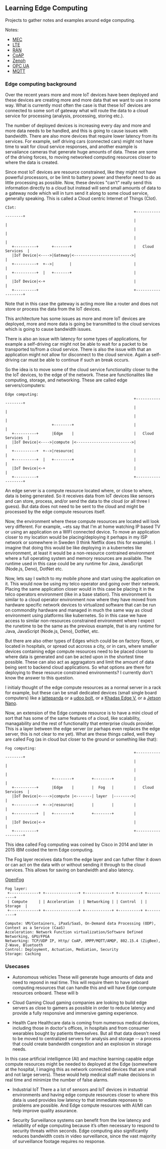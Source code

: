 ## Learning Edge Computing
Projects to gather notes and examples around edge computing.

Notes:
* [MEC](./notes/mec.md)
* [LTE](./notes/lte.md)
* [RAN](./notes/ran.md)
* [CoAP](./notes/coap.md)
* [Zenoh](./notes/zenoh.md)
* [OPC UA](./notes/opcua.md)
* [MQTT](./notes/mqtt.md)

### Edge computing background
Over the recent years more and more IoT devices have been deployed and these
devices are creating more and more data that we want to use in some way. What is
currently most often the case is that these IoT devices are connected to
some sort of gateway what will route the data to a cloud service for processing
(analysis, processing, storing etc.).

The number of deployed devices is increasing every day and more and more data
needs to be handled, and this is going to cause issues with bandwidth. There are
also more devices that require lower latency from its services. For example,
self driving cars (connected cars) might not have time to wait for cloud service
responses, and another example is servailance cameras that generate huge amounts
of data. These are some of the driving forces, to moving networked computing
resources closer to where the data is created.

Since most IoT devices are resource constrained, like they might not have
powerful processors, or be limit to battery power and therefor need to do as
little processing as possible. Now, these devices "can't" really send this
information directly to a cloud but instead will send small amounts of data
to a gateway node which will in turn send it along to some cloud service,
generally speaking. This is called a Cloud centric Internet of Things (CIot).
```
CIot:
                                                          +-------------------+
                                                          |                   |
                                                          |                   |
                                                          |                   |
   +----------+      +-------+                            |   Cloud Services  |
   |IoT Device|<---->|Gateway|<-------------------------->|                   |
   +----------+  +-->|       |                            |                   |
   +----------+  |   +-------+                            |                   |
   |IoT Device|<-+                                        |                   |
   +----------+                                           +-------------------+
```
Note that in this case the gateway is acting more like a router and does not
store or process the data from the IoT devices.

This architecture has some issues as more and more IoT devices are deployed,
more and more data is going be transmitted to the cloud services which is going
to cause bandwidth issues.

There is also an issue with latency for some types of applications, for example
a self-driving car might not be able to wait for a packet to be transported
to/from a cloud service.
There is also the issue with that an application might not allow for disconnect
to the cloud service. Again a self-driving car must be able to continue if such
an break occurs.

So the idea is to move some of the cloud service functionality closer to the
the IoT devices, to the edge of the network. These are functionalites like
computing, storage, and networking. These are called edge servers/computers:
```
Edge computing:
                                                          +-------------------+
                                                          |                   |
                                                          |                   |
                     +--------+                           |                   |
   +----------+      |Edge    |                           |   Cloud Services  |
   |IoT Device|<---->|compute |<------------------------->|                   |
   +----------+  +-->|resource|                           |                   |
   +----------+  |   +--------+                           |                   |
   |IoT Device|<-+                                        |                   |
   +----------+                                           +-------------------+
```

An edge server is a compute resource located where, or close to where,
data is being generated. So it receives data from IoT devices like sensors and
can store, process, and/or send the data to the cloud (or all three I guess).
But data does not need to be sent to the cloud and might be processed by the
edge compute resources itself.

Now, the environment where these compute resources are located will look very
different. For example, ~ets say that I'm at home watching IP based TV
or using an application on a WIFI connected device. To move an application
closer to my location would be placing/deploying it perhaps in my ISP network
or somewhere in Sweden (I think Netflix does this for example). I imagine that
doing this would be like deploying in a kubernetes like environment, at
least it would be a non-resource contrained environment where a full operating
system and memory resources are available. The runtime used in this case could
be any runtime for Java, JavaScript (Node.js, Deno), DotNet etc.

Now, lets say I switch to my mobile phone and start using the application on it.
This would now be using my telco operator and going over their network. Placing
the same application closer would in this case be placing it in the telco
operators environment (like in a base station). This environment is similar to
a cloud operator environment now where they have moved from hardware specific
network devices to virtualized software that can be run on commondity hardware
and managed in much the same way as cloud environment using platforms like
kubernetes. So in this case we have access to similar non-resources constrained
environment where I expect the runetime to be the same as the previous example,
that is any runtime for Java, JavaScript (Node.js, Deno), DotNet, etc.

But there are also other types of Edges which could be on factory floors, or
located in hospitals, or spread out accross a city, or in cars, where smaller
devices containing edge compute resources need to be placed closer to where data 
is generated and can be acted upon in the shortest time possible. These can also
act as aggragators and limit the amount of data being sent to backend cloud
applications. So what options are there for deploying to these resource
constrained environments? I currently don't know the answer to this question.


I initialy thought of the edge compute resources as a normal server in a rack
for example, but these can be small dedicated devices (small single board
computers) like a [lattepanda](https://www.lattepanda.com/) or a
[udoo bolt](https://www.udoo.org/discover-the-udoo-bolt/), or a
[Khadas Edge V](https://www.khadas.com/edge), or a
[Jetson Nano](https://developer.nvidia.com/embedded-computing).

Now, an extension of the Edge compute resource is to have a mini cloud of sort
that has some of the same features of a cloud, like scalability, managability
and the rest of functionality that enterprise clouds provider.
This is a layer between the edge server (or parhaps even replaces the edge
server, this is not clear to me yet). What are these things called, well they
are called Fog (as in cloud but closer to the ground or something like that):
```
Fog computing:
                                                          +-------------------+
                                                          |                   |
                                                          |                   |
                     +--------+        +--------+         |                   |
   +----------+      |Edge    |        |  Fog   |         |   Cloud Services  |
   |IoT Device|<---->|compute |<-------| layer  |-------->|                   |
   +----------+  +-->|resource|        |        |         |                   |
   +----------+  |   +--------+        +--------+         |                   |
   |IoT Device|<-+                                        |                   |
   +----------+                                           +-------------------+
```
This idea called Fog computing was coined by Cisco in 2014 and later in 2015
IBM coided the term Edge computing.

The Fog layer receives data from the edge layer and can futher filter it down or
can act on the data with or without sending it through to the cloud services.
This allows for saving on bandwidth and also latency.

[OpenFog](https://opcfoundation.org/markets-collaboration/openfog/)

```
Fog layer:
 +-------------+ +---------------+ +------------+ +----------+ +----------+
 | Compute     | | Acceleration  | | Networking | | Control  | | Storage  |
 +-------------+ +---------------+ +------------+ +----------+ +----------+

Compute: VM/Containers, iPaaS/SaaS, On-Demand data Processing (ODP), Context as a Service (CaaS)
Acceleration: Network Function virtualization/Software Defined Networking, GPU/FPGA
Networking: TCP/UDP IP, Http/ CoAP, XMPP/MQTT/AMQP, 802.15.4 (ZigBee), Z-Wave, Bluetooth
Control: Deployment, Actuation, Mediation, Security
Storage: Caching
```

### Usecases 

* Autonomous vehicles
These will generate huge amounts of data and need to repond in real time. This
will require them to have onboard computing resources that can handle this and
will have Edge compute resources onboard. These will b

* Cloud Gaming
Cloud gaming companies are looking to build edge servers as close to gamers as
possible in order to reduce latency and provide a fully responsive and immersive
gaming experience. 

* Health Care
Healthcare data is coming from numerous medical devices, including those in
doctor's offices, in hospitals and from consumer wearables bought by patients
themselves. But all that data doesn't need to be moved to centralized servers
for analysis and storage -- a process that could create bandwidth congestion
and an explosion in storage needs.

In this case artificial intelligence (AI) and machine learning capable edge
compute resources might be needed to deployed at the Edge (somewhere at the
hospital, I imaging this as network connected devices that are small and not
large servers). These would help medical staff make decisions in real time
and minimize the number of false alarms.

* Industrial IoT
There a a lot of sensors and IoT devices in instustrial environments and
having edge compute resources closer to where this data is used provides low
latency to that immediate reponses to problems are possible. And Edge compute
resources with AI/MI can help improve quality assurance.

* Security 
Surveillance systems can benefit from the low latency and reliability of edge
computing because it’s often necessary to respond to security threats within
seconds. Edge computing also significantly reduces bandwidth costs in video
surveillance, since the vast majority of surveillance footage requires no
response. 

